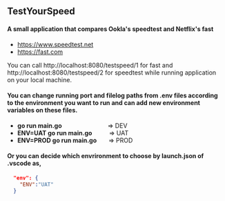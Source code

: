 ## TestYourSpeed

#### A small application that compares Ookla's speedtest and Netflix's fast
* https://www.speedtest.net
* https://fast.com

You can call http://localhost:8080/testspeed/1 for fast and http://localhost:8080/testspeed/2 for speedtest while running application on your local machine.


#### You can change running port and filelog paths from .env files according to the environment you want to run and can add new environment variables on these files.
* **go run main.go** &nbsp; &nbsp; &nbsp; &nbsp; &nbsp; &nbsp; &nbsp; &nbsp; &nbsp; &nbsp; &nbsp; &nbsp; &nbsp; => DEV
* **ENV=UAT go run main.go** &nbsp; &nbsp; &nbsp; &nbsp; &nbsp;=> UAT
* **ENV=PROD go run main.go** &nbsp; &nbsp; &nbsp; => PROD

#### Or you can decide which envrironment to choose by launch.json of .vscode as,
```json
  "env": {
    "ENV":"UAT"
  }
```
